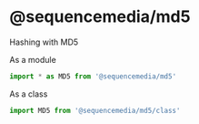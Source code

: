 # @sequencemedia/md5

Hashing with MD5

As a module

```javascript
import * as MD5 from '@sequencemedia/md5'
```

As a class

```javascript
import MD5 from '@sequencemedia/md5/class'
```
